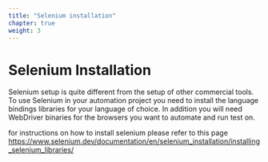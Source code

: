 ```yaml
---
title: "Selenium installation"
chapter: true
weight: 3
---
```


# Selenium Installation

Selenium setup is quite different from the setup of other commercial tools.
To use Selenium in your automation project you need to install the language
bindings libraries for your language of choice. In addition you will need
WebDriver binaries for the browsers you want to automate and run test on.

for instructions on how to install selenium please refer to this page https://www.selenium.dev/documentation/en/selenium_installation/installing_selenium_libraries/

